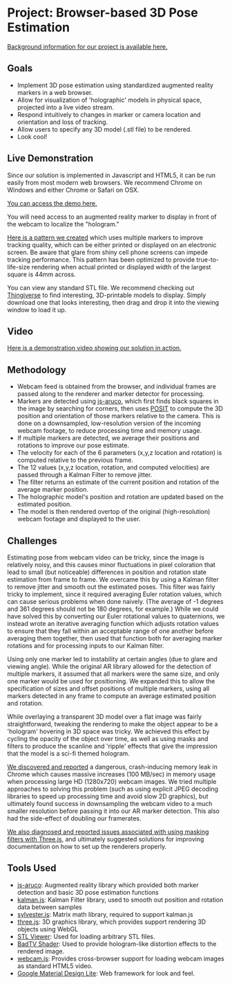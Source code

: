 # Project: Browser-based 3D Pose Estimation

[Background information for our project is available here.](http://www.heuckroth.com/CS585_Project/proposal/)

## Goals

* Implement 3D pose estimation using standardized augmented reality markers in a web browser. 
* Allow for visualization of 'holographic' models in physical space, projected into a live video stream.
* Respond intuitively to changes in marker or camera location and orientation and loss of tracking.
* Allow users to specify any 3D model (.stl file) to be rendered.
* Look cool!

## Live Demonstration

Since our solution is implemented in Javascript and HTML5, it can be run easily from most modern web browsers. We recommend Chrome on Windows and either Chrome or Safari on OSX.

[You can access the demo here.](https://nesciosquidsecure.github.io/CS585_Project/demo/)

You will need access to an augmented reality marker to display in front of the webcam to localize the "hologram." 

[Here is a pattern we created](https://raw.githubusercontent.com/Nesciosquid/CS585_Project/master/demo/markers/MultiMarkerDuo.png) which uses multiple markers to improve tracking quality, which can be either printed or displayed on an electronic screen. Be aware that glare from shiny cell phone screens can impede tracking performance. This pattern has been optimized to provide true-to-life-size rendering when actual printed or displayed width of the largest square is 44mm across.

You can view any standard STL file. We recommend checking out [Thingiverse](https://www.thingiverse.com/) to find interesting, 3D-printable models to display. Simply download one that looks interesting, then drag and drop it into the viewing window to load it up.

## Video

[Here is a demonstration video showing our solution in action.](https://www.youtube.com/watch?v=CxM675WPhRY&feature=youtu.be)

## Methodology

* Webcam feed is obtained from the browser, and individual frames are passed along to the renderer and marker detector for processing.
* Markers are detected using [js-aruco](https://github.com/jcmellado/js-aruco), which first finds black squares in the image by searching for corners, then uses [POSIT](http://www.aforgenet.com/articles/posit/) to compute the 3D position and orientation of those markers relative to the camera. This is done on a downsampled, low-resolution version of the incoming webcam footage, to reduce processing time and memory usage.
* If multiple markers are detected, we average their positions and rotations to improve our pose estimate.
* The velocity for each of the 6 parameters (x,y,z location and rotation) is computed relative to the previous frame.
* The 12 values (x,y,z location, rotation, and computed velocities) are passed through a Kalman Filter to remove jitter.
* The filter returns an estimate of the current position and rotation of the average marker position.
* The holographic model's position and rotation are updated based on the estimated position.
* The model is then rendered overtop of the original (high-resolution) webcam footage and displayed to the user.

## Challenges

   Estimating pose from webcam video can be tricky, since the image is relatively noisy, and this causes minor fluctuations in pixel coloration that lead to small (but noticeable) differences in position and rotation state estimation from frame to frame. We overcame this by using a Kalman filter to remove jitter and smooth out the estimated poses. This filter was fairly tricky to implement, since it required averaging Euler rotation values, which can cause serious problems when done naively. (The average of -1 degrees and 361 degrees should not be 180 degrees, for example.) While we could have solved this by converting our Euler rotational values to quaternions, we instead wrote an iterative averaging function which adjusts rotation values to ensure that they fall within an acceptable range of one another before averaging them together, then used that function both for averaging marker rotations and for processing inputs to our Kalman filter.
   
   Using only one marker led to instability at certain angles (due to glare and viewing angle). While the original AR library allowed for the detection of multiple markers, it assumed that all markers were the same size, and only one marker would be used for positioning. We expanded this to allow the specification of sizes and offset positions of multiple markers, using all markers detected in any frame to compute an average estimated position and rotation.
   
   While overlaying a transparent 3D model over a flat image was fairly straightforward, tweaking the rendering to make the object appear to be a 'hologram' hovering in 3D space was tricky. We achieved this effect by cycling the opacity of the object over time, as well as using masks and filters to produce the scanline and 'ripple' effects that give the impression that the model is a sci-fi themed hologram.
   
   [We discovered and reported](https://github.com/jcmellado/js-aruco/issues/12) a dangerous, crash-inducing memory leak in Chrome which causes massive increases (100 MB/sec) in memory usage when processing large HD (1280x720) webcam images. We tried multiple approaches to solving this problem (such as using explicit JPEG decoding libraries to speed up processing time and avoid slow 2D graphics), but ultimately found success in downsampling the webcam video to a much smaller resolution before passing it into our AR marker detection. This also had the side-effect of doubling our framerates.
   
   [We also diagnosed and reported issues associated with using masking filters with Three.js](https://github.com/mrdoob/three.js/issues/3870#issuecomment-161846817), and ultimately suggested solutions for improving documentation on how to set up the renderers properly.

## Tools Used

* [js-aruco](https://github.com/jcmellado/js-aruco): Augmented reality library which provided both marker detection and basic 3D pose estimation functions
* [kalman.js](https://github.com/itamarwe/kalman): Kalman Filter library, used to smooth out position and rotation data between samples
* [sylvester.js](http://sylvester.jcoglan.com/): Matrix math library, required to support kalman.js 
* [three.js](https://github.com/mrdoob/three.js/): 3D graphics library, which provides support rendering 3D objects using WebGL
* [STL Viewer](https://gist.github.com/bellbind/477817982584ac8473ef/): Used for loading arbitrary STL files.
* [BadTV Shader](https://www.airtightinteractive.com/demos/js/badtvshader/): Used to provide hologram-like distortion effects to the rendered image.
* [webcam.js](https://github.com/jhuckaby/webcamjs): Provides cross-browser support for loading webcam images as standard HTML5 video.
* [Google Material Design Lite](http://www.getmdl.io/): Web framework for look and feel.
   


